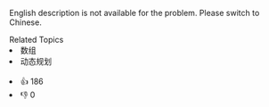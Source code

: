 <p>English description is not available for the problem. Please switch to Chinese.</p>

<div><div>Related Topics</div><div><li>数组</li><li>动态规划</li></div></div><br><div><li>👍 186</li><li>👎 0</li></div>